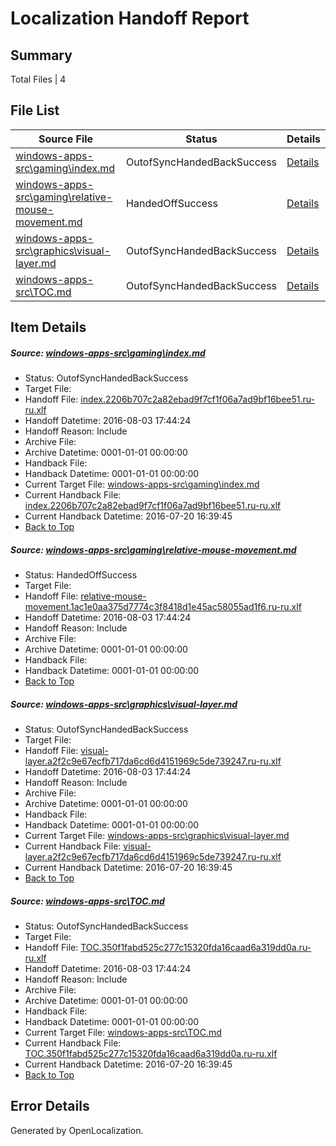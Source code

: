 # <a name='report-top'></a> Localization Handoff Report

## Summary
 Total Files | 4

## File List
 Source File | Status | Details 
 ----------- | ------ | ------- 
 [windows-apps-src\gaming\index.md](https://github.com/Microsoft/windows-apps/blob/4a00847f0559d93eea199d7ddca0844b5ccaa5aa/windows-apps-src/gaming/index.md) | OutofSyncHandedBackSuccess | [Details](#164a2de1f76bab2fc7eb060d45a39756ecb6ccd23507)
 [windows-apps-src\gaming\relative-mouse-movement.md](https://github.com/Microsoft/windows-apps/blob/4a00847f0559d93eea199d7ddca0844b5ccaa5aa/windows-apps-src/gaming/relative-mouse-movement.md) | HandedOffSuccess | [Details](#b035e81776039fba60f239b18efef8fe5b43b2f63531)
 [windows-apps-src\graphics\visual-layer.md](https://github.com/Microsoft/windows-apps/blob/4a00847f0559d93eea199d7ddca0844b5ccaa5aa/windows-apps-src/graphics/visual-layer.md) | OutofSyncHandedBackSuccess | [Details](#3a3dbf7b529d5d2848b161869d2f77fef36514883995)
 [windows-apps-src\TOC.md](https://github.com/Microsoft/windows-apps/blob/4a00847f0559d93eea199d7ddca0844b5ccaa5aa/windows-apps-src/TOC.md) | OutofSyncHandedBackSuccess | [Details](#b42461d7751a74f9eeea65ca7aa1fbf2fce4965a7938)

## Item Details
##### <a name='164a2de1f76bab2fc7eb060d45a39756ecb6ccd23507'></a> Source: [windows-apps-src\gaming\index.md](https://github.com/Microsoft/windows-apps/blob/4a00847f0559d93eea199d7ddca0844b5ccaa5aa/windows-apps-src/gaming/index.md)
* Status: OutofSyncHandedBackSuccess
* Target File: 
* Handoff File: [index.2206b707c2a82ebad9f7cf1f06a7ad9bf16bee51.ru-ru.xlf](https://github.com/Microsoft/WDG.handoff/blob/b154a956afc77fe08e3c60a4fb7d958260c78846/ol-handoff/Microsoft/windows-apps.ru-ru/master/index.2206b707c2a82ebad9f7cf1f06a7ad9bf16bee51.ru-ru.xlf)
* Handoff Datetime: 2016-08-03 17:44:24
* Handoff Reason: Include
* Archive File: 
* Archive Datetime: 0001-01-01 00:00:00
* Handback File: 
* Handback Datetime: 0001-01-01 00:00:00
* Current Target File: [windows-apps-src\gaming\index.md](https://github.com/Microsoft/windows-apps.ru-ru/blob/34a9aa0ec25917104b15042b1c4a956abe9c8ca4/windows-apps-src/gaming/index.md)
* Current Handback File: [index.2206b707c2a82ebad9f7cf1f06a7ad9bf16bee51.ru-ru.xlf](https://github.com/Microsoft/WDG.handback/blob/34f8c55e7da1172ae438666ddec75c2a14fc2151/ol-handback/Microsoft/windows-apps.ru-ru/master/index.2206b707c2a82ebad9f7cf1f06a7ad9bf16bee51.ru-ru.xlf)
* Current Handback Datetime: 2016-07-20 16:39:45
* [Back to Top](#report-top)

##### <a name='b035e81776039fba60f239b18efef8fe5b43b2f63531'></a> Source: [windows-apps-src\gaming\relative-mouse-movement.md](https://github.com/Microsoft/windows-apps/blob/4a00847f0559d93eea199d7ddca0844b5ccaa5aa/windows-apps-src/gaming/relative-mouse-movement.md)
* Status: HandedOffSuccess
* Target File: 
* Handoff File: [relative-mouse-movement.1ac1e0aa375d7774c3f8418d1e45ac58055ad1f6.ru-ru.xlf](https://github.com/Microsoft/WDG.handoff/blob/b154a956afc77fe08e3c60a4fb7d958260c78846/ol-handoff/Microsoft/windows-apps.ru-ru/master/relative-mouse-movement.1ac1e0aa375d7774c3f8418d1e45ac58055ad1f6.ru-ru.xlf)
* Handoff Datetime: 2016-08-03 17:44:24
* Handoff Reason: Include
* Archive File: 
* Archive Datetime: 0001-01-01 00:00:00
* Handback File: 
* Handback Datetime: 0001-01-01 00:00:00
* [Back to Top](#report-top)

##### <a name='3a3dbf7b529d5d2848b161869d2f77fef36514883995'></a> Source: [windows-apps-src\graphics\visual-layer.md](https://github.com/Microsoft/windows-apps/blob/4a00847f0559d93eea199d7ddca0844b5ccaa5aa/windows-apps-src/graphics/visual-layer.md)
* Status: OutofSyncHandedBackSuccess
* Target File: 
* Handoff File: [visual-layer.a2f2c9e67ecfb717da6cd6d4151969c5de739247.ru-ru.xlf](https://github.com/Microsoft/WDG.handoff/blob/b154a956afc77fe08e3c60a4fb7d958260c78846/ol-handoff/Microsoft/windows-apps.ru-ru/master/visual-layer.a2f2c9e67ecfb717da6cd6d4151969c5de739247.ru-ru.xlf)
* Handoff Datetime: 2016-08-03 17:44:24
* Handoff Reason: Include
* Archive File: 
* Archive Datetime: 0001-01-01 00:00:00
* Handback File: 
* Handback Datetime: 0001-01-01 00:00:00
* Current Target File: [windows-apps-src\graphics\visual-layer.md](https://github.com/Microsoft/windows-apps.ru-ru/blob/34a9aa0ec25917104b15042b1c4a956abe9c8ca4/windows-apps-src/graphics/visual-layer.md)
* Current Handback File: [visual-layer.a2f2c9e67ecfb717da6cd6d4151969c5de739247.ru-ru.xlf](https://github.com/Microsoft/WDG.handback/blob/34f8c55e7da1172ae438666ddec75c2a14fc2151/ol-handback/Microsoft/windows-apps.ru-ru/master/visual-layer.a2f2c9e67ecfb717da6cd6d4151969c5de739247.ru-ru.xlf)
* Current Handback Datetime: 2016-07-20 16:39:45
* [Back to Top](#report-top)

##### <a name='b42461d7751a74f9eeea65ca7aa1fbf2fce4965a7938'></a> Source: [windows-apps-src\TOC.md](https://github.com/Microsoft/windows-apps/blob/4a00847f0559d93eea199d7ddca0844b5ccaa5aa/windows-apps-src/TOC.md)
* Status: OutofSyncHandedBackSuccess
* Target File: 
* Handoff File: [TOC.350f1fabd525c277c15320fda16caad6a319dd0a.ru-ru.xlf](https://github.com/Microsoft/WDG.handoff/blob/b154a956afc77fe08e3c60a4fb7d958260c78846/ol-handoff/Microsoft/windows-apps.ru-ru/master/TOC.350f1fabd525c277c15320fda16caad6a319dd0a.ru-ru.xlf)
* Handoff Datetime: 2016-08-03 17:44:24
* Handoff Reason: Include
* Archive File: 
* Archive Datetime: 0001-01-01 00:00:00
* Handback File: 
* Handback Datetime: 0001-01-01 00:00:00
* Current Target File: [windows-apps-src\TOC.md](https://github.com/Microsoft/windows-apps.ru-ru/blob/34a9aa0ec25917104b15042b1c4a956abe9c8ca4/windows-apps-src/TOC.md)
* Current Handback File: [TOC.350f1fabd525c277c15320fda16caad6a319dd0a.ru-ru.xlf](https://github.com/Microsoft/WDG.handback/blob/34f8c55e7da1172ae438666ddec75c2a14fc2151/ol-handback/Microsoft/windows-apps.ru-ru/master/TOC.350f1fabd525c277c15320fda16caad6a319dd0a.ru-ru.xlf)
* Current Handback Datetime: 2016-07-20 16:39:45
* [Back to Top](#report-top)


## Error Details

Generated by OpenLocalization.

